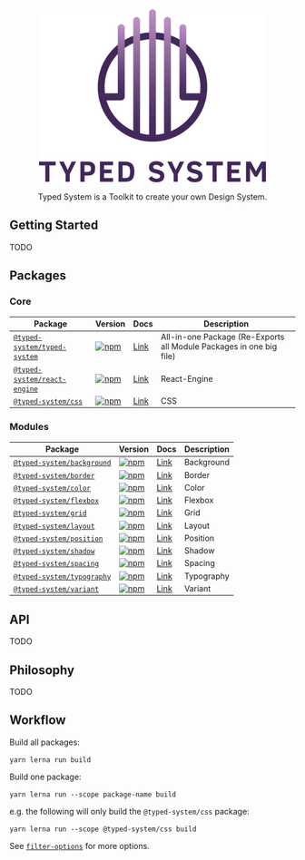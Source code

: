 <div align="center">
  <a href="https://github.com/typed-system/typed-system/">
    <img alt="Typed System Logo" width="400" src="./website/assets/images/logo-typed-system.svg"/>
  </a>
  <p>Typed System is a Toolkit to create your own Design System.<p>
</div>

## Getting Started

TODO

## Packages

### Core

| Package | Version | Docs | Description |
| --- | --- | --- | --- |
| [`@typed-system/typed-system`](https://github.com/typed-system/typed-system/tree/master/packages/typed-system) | [![npm](https://img.shields.io/npm/v/s@typed-system/typed-system.svg?style=flat-square)](https://www.npmjs.com/package/@typed-system/typed-system) | [Link](https://github.com/typed-system/typed-system/tree/master/packages/typed-system) | All-in-one Package (Re-Exports all Module Packages in one big file) |
| [`@typed-system/react-engine`](https://github.com/typed-system/typed-system/tree/master/packages/react-engine) | [![npm](https://img.shields.io/npm/v/s@typed-system/react-engine.svg?style=flat-square)](https://www.npmjs.com/package/@typed-system/react-engine) | [Link](https://github.com/typed-system/typed-system/tree/master/packages/react-engine) | React-Engine |
| [`@typed-system/css`](https://github.com/typed-system/typed-system/tree/master/packages/css) | [![npm](https://img.shields.io/npm/v/s@typed-system/css.svg?style=flat-square)](https://www.npmjs.com/package/@typed-system/css) | [Link](https://github.com/typed-system/typed-system/tree/master/packages/css) | CSS |

### Modules

| Package | Version | Docs | Description |
| --- | --- | --- | --- |
| [`@typed-system/background`](https://github.com/typed-system/typed-system/tree/master/packages/background) | [![npm](https://img.shields.io/npm/v/s@typed-system/background.svg?style=flat-square)](https://www.npmjs.com/package/@typed-system/background) | [Link](https://github.com/typed-system/typed-system/tree/master/packages/background) | Background |
| [`@typed-system/border`](https://github.com/typed-system/typed-system/tree/master/packages/border) | [![npm](https://img.shields.io/npm/v/s@typed-system/border.svg?style=flat-square)](https://www.npmjs.com/package/@typed-system/border) | [Link](https://github.com/typed-system/typed-system/tree/master/packages/border) | Border |
| [`@typed-system/color`](https://github.com/typed-system/typed-system/tree/master/packages/color) | [![npm](https://img.shields.io/npm/v/s@typed-system/color.svg?style=flat-square)](https://www.npmjs.com/package/@typed-system/color) | [Link](https://github.com/typed-system/typed-system/tree/master/packages/color) | Color |
| [`@typed-system/flexbox`](https://github.com/typed-system/typed-system/tree/master/packages/flexbox) | [![npm](https://img.shields.io/npm/v/s@typed-system/flexbox.svg?style=flat-square)](https://www.npmjs.com/package/@typed-system/flexbox) | [Link](https://github.com/typed-system/typed-system/tree/master/packages/flexbox) | Flexbox |
| [`@typed-system/grid`](https://github.com/typed-system/typed-system/tree/master/packages/grid) | [![npm](https://img.shields.io/npm/v/s@typed-system/grid.svg?style=flat-square)](https://www.npmjs.com/package/@typed-system/grid) | [Link](https://github.com/typed-system/typed-system/tree/master/packages/grid) | Grid |
| [`@typed-system/layout`](https://github.com/typed-system/typed-system/tree/master/packages/layout) | [![npm](https://img.shields.io/npm/v/s@typed-system/layout.svg?style=flat-square)](https://www.npmjs.com/package/@typed-system/layout) | [Link](https://github.com/typed-system/typed-system/tree/master/packages/layout) | Layout |
| [`@typed-system/position`](https://github.com/typed-system/typed-system/tree/master/packages/position) | [![npm](https://img.shields.io/npm/v/s@typed-system/position.svg?style=flat-square)](https://www.npmjs.com/package/@typed-system/position) | [Link](https://github.com/typed-system/typed-system/tree/master/packages/position) | Position |
| [`@typed-system/shadow`](https://github.com/typed-system/typed-system/tree/master/packages/shadow) | [![npm](https://img.shields.io/npm/v/s@typed-system/shadow.svg?style=flat-square)](https://www.npmjs.com/package/@typed-system/shadow) | [Link](https://github.com/typed-system/typed-system/tree/master/packages/shadow) | Shadow |
| [`@typed-system/spacing`](https://github.com/typed-system/typed-system/tree/master/packages/spacing) | [![npm](https://img.shields.io/npm/v/s@typed-system/spacing.svg?style=flat-square)](https://www.npmjs.com/package/@typed-system/spacing) | [Link](https://github.com/typed-system/typed-system/tree/master/packages/spacing) | Spacing |
| [`@typed-system/typography`](https://github.com/typed-system/typed-system/tree/master/packages/typography) | [![npm](https://img.shields.io/npm/v/s@typed-system/typography.svg?style=flat-square)](https://www.npmjs.com/package/@typed-system/typography) | [Link](https://github.com/typed-system/typed-system/tree/master/packages/typography) | Typography |
| [`@typed-system/variant`](https://github.com/typed-system/typed-system/tree/master/packages/variant) | [![npm](https://img.shields.io/npm/v/s@typed-system/variant.svg?style=flat-square)](https://www.npmjs.com/package/@typed-system/variant) | [Link](https://github.com/typed-system/typed-system/tree/master/packages/variant) | Variant |

## API

TODO

## Philosophy

TODO

## Workflow

Build all packages:

```shell
yarn lerna run build
```

Build one package:

```shell
yarn lerna run --scope package-name build
```

e.g. the following will only build the `@typed-system/css` package:

```shell
yarn lerna run --scope @typed-system/css build
```

See [`filter-options`](https://github.com/lerna/lerna/tree/master/core/filter-options) for more options.
